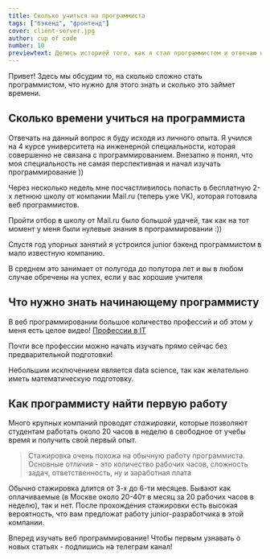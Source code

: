 ```yaml
---
title: Сколько учиться на программиста
tags: ["бэкенд", "фронтенд"]
cover: client-server.jpg
author: cup of code
number: 10
previewtext: Делюсь историей того, как я стал программистом и отвечаю на популярные вопросы
---
```


Привет! Здесь мы обсудим то, на сколько сложно стать программистом, что нужно для этого знать и сколько это займет времени.

## Сколько времени учиться на программиста
Отвечать на данный вопрос я буду исходя из личного опыта.
Я учился на 4 курсе университета на инженерной специальности, которая совершенно не связана с программированием.
Внезапно я понял, что моя специальность не самая перспективная и начал изучать программирование ))

Через несколько недель мне посчастливилось попасть в бесплатную 2-х летнюю школу от компании Mail.ru (теперь уже VK),
которая готовила веб программистов.

Пройти отбор в школу от Mail.ru было большой удачей, так как на тот момент у меня были нулевые знания в программировании :))

Спустя год упорных занятий я устроился junior бэкенд программистом в мало известную компанию.

В среднем это занимает от полугода до полутора лет и вы в любом случае обречены на успех, если у вас хорошие учителя

## Что нужно знать начинающему программисту
В веб программировании большое количество профессий и об этом у меня есть целое видео! <a href="https://changellenge.com/vacancy/" target="_blank">Профессии в IT</a>

Почти все профессии можно начать изучать прямо сейчас без предварительной подготовки!

Небольшим исключением является data science, так как желательно иметь математическую подготовку.

## Как программисту найти первую работу
Много крупных компаний проводят *стажировки*, которые позволяют студентам работать около 20 часов в неделю в свободное от учебы время и получить свой первый опыт.

> Стажировка очень похожа на обычную работу программиста. Основные отличия - это количество рабочих часов, сложность задач, ответственность, ну и заработная плата

Обычно стажировка длится от 3-х до 6-ти месяцев.
Бывают как оплачиваемые (в Москве около 20-40т в месяц за 20 рабочих часов в неделю), так и нет.
После прохождения стажировки есть высокая вероятность, что вам предложат работу junior-разработчика в этой компании.

Вперед изучать веб программирование! Чтобы первым узнавать о новых статьях - подпишись на телеграм канал!
